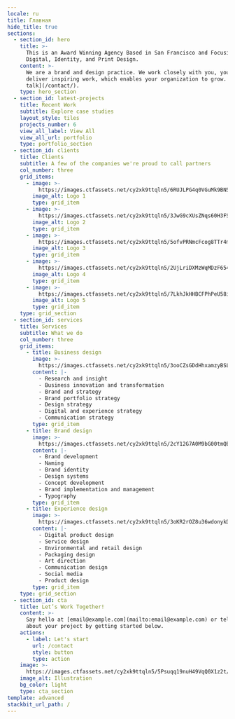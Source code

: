 ```yaml
---
locale: ru
title: Главная
hide_title: true
sections:
  - section_id: hero
    title: >-
      This is an Award Winning Agency Based in San Francisco and Focusing on
      Digital, Identity, and Print Design.
    content: >-
      We are a brand and design practice. We work closely with you, your team to
      deliver inspiring work, which enables your organization to grow. [Let's
      talk](/contact/).
    type: hero_section
  - section_id: latest-projects
    title: Recent Work
    subtitle: Explore case studies
    layout_style: tiles
    projects_number: 6
    view_all_label: View All
    view_all_url: portfolio
    type: portfolio_section
  - section_id: clients
    title: Clients
    subtitle: A few of the companies we're proud to call partners
    col_number: three
    grid_items:
      - image: >-
          https://images.ctfassets.net/cy2xk9ttqln5/6RUJLPG4q0VGuMk9BN5yWz/a5e8affcf25f9f19bae62142f95ec6ac/logo-1.svg
        image_alt: Logo 1
        type: grid_item
      - image: >-
          https://images.ctfassets.net/cy2xk9ttqln5/3JwG9cXUsZNqs60H3FSjHp/c9da93705091aca832d1f2950af81f1f/logo-2.svg
        image_alt: Logo 2
        type: grid_item
      - image: >-
          https://images.ctfassets.net/cy2xk9ttqln5/5ofvPRNmcFcog8TTr4mAVN/2c1fc4bb1aab8b9c065e935c880b64ed/logo-3.svg
        image_alt: Logo 3
        type: grid_item
      - image: >-
          https://images.ctfassets.net/cy2xk9ttqln5/2UjLriDXMzWqMDzF654j9Y/9394e20d9fd18fd1d2ffb7b08d1f9f90/logo-4.svg
        image_alt: Logo 4
        type: grid_item
      - image: >-
          https://images.ctfassets.net/cy2xk9ttqln5/7LkhJkHHBCFPhPeU58iQ6L/283cbbee1b41e67ae1c5dd8e4cf44fc4/logo-5.svg
        image_alt: Logo 5
        type: grid_item
    type: grid_section
  - section_id: services
    title: Services
    subtitle: What we do
    col_number: three
    grid_items:
      - title: Business design
        image: >-
          https://images.ctfassets.net/cy2xk9ttqln5/3ooCZsGDdHhxamzyBSLc7D/510aa62b50fb0be10b6d504065f25ed1/service-1.svg
        content: |-
          - Research and insight
          - Business innovation and transformation
          - Brand and strategy
          - Brand portfolio strategy
          - Design strategy
          - Digital and experience strategy
          - Communication strategy
        type: grid_item
      - title: Brand design
        image: >-
          https://images.ctfassets.net/cy2xk9ttqln5/2cY12G7A0M9bG00tmQE4uE/474ea1be2edd1a633be700716f8a652c/service-2.svg
        content: |-
          - Brand development
          - Naming
          - Brand identity
          - Design systems
          - Concept development
          - Brand implementation and management
          - Typography
        type: grid_item
      - title: Experience design
        image: >-
          https://images.ctfassets.net/cy2xk9ttqln5/3oKR2rOZ8u36wdonykDUoJ/9ab9aef0f105c1c36af8225fc3e73a47/service-3.svg
        content: |-
          - Digital product design
          - Service design
          - Environmental and retail design
          - Packaging design
          - Art direction
          - Communication design
          - Social media
          - Product design
        type: grid_item
    type: grid_section
  - section_id: cta
    title: Let’s Work Together!
    content: >-
      Say hello at [email@example.com](mailto:email@example.com) or tell us more
      about your project by getting started below.
    actions:
      - label: Let's start
        url: /contact
        style: button
        type: action
    image: >-
      https://images.ctfassets.net/cy2xk9ttqln5/5Psuqq19nuH49VqQ0X1z2t/4fcc54d138f7b42623a9d041ab654122/cta.svg
    image_alt: Illustration
    bg_color: light
    type: cta_section
template: advanced
stackbit_url_path: /
---
```

